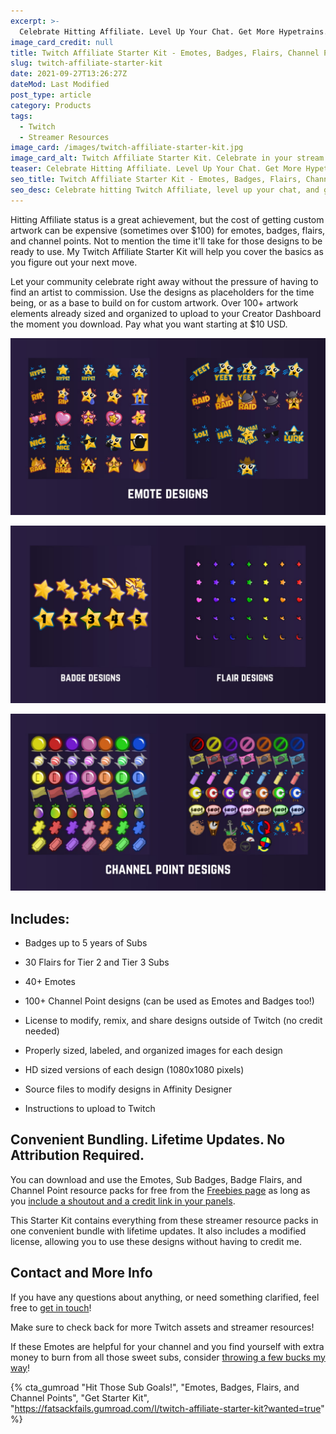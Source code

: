 ```yaml
---
excerpt: >-
  Celebrate Hitting Affiliate. Level Up Your Chat. Get More Hypetrains. [Get the Starter Kit now](#gumroad), or read on for more details!
image_card_credit: null
title: Twitch Affiliate Starter Kit - Emotes, Badges, Flairs, Channel Points
slug: twitch-affiliate-starter-kit
date: 2021-09-27T13:26:27Z
dateMod: Last Modified
post_type: article
category: Products
tags:
  - Twitch
  - Streamer Resources
image_card: /images/twitch-affiliate-starter-kit.jpg
image_card_alt: Twitch Affiliate Starter Kit. Celebrate in your stream ASAP.
teaser: Celebrate Hitting Affiliate. Level Up Your Chat. Get More Hypetrains.
seo_title: Twitch Affiliate Starter Kit - Emotes, Badges, Flairs, Channel Points
seo_desc: Celebrate hitting Twitch Affiliate, level up your chat, and get more Hypetrains with FatsackFails' Twitch Affiliate Starter Kit. Emotes, Sub Badges, Badge Flairs, and Channel Point designs for you to use right now.
---
```


Hitting Affiliate status is a great achievement, but the cost of getting custom artwork can be expensive (sometimes over $100) for emotes, badges, flairs, and channel points. Not to mention the time it'll take for those designs to be ready to use. My Twitch Affiliate Starter Kit will help you cover the basics as you figure out your next move.

Let your community celebrate right away without the pressure of having to find an artist to commission. Use the designs as placeholders for the time being, or as a base to build on for custom artwork. Over 100+ artwork elements already sized and organized to upload to your Creator Dashboard the moment you download. Pay what you want starting at $10 USD.

![Preview of Twitch emote designs](/images/twitch-emote-designs.jpg)

![Preview of Twitch badge and flair designs](/images/twitch-badge-and-flair-designs.jpg)

![Preview of Twitch channel point designs](/images/twitch-channel-point-designs.jpg)

## Includes:

- Badges up to 5 years of Subs

- 30 Flairs for Tier 2 and Tier 3 Subs

- 40+ Emotes

- 100+ Channel Point designs (can be used as Emotes and Badges too!)

- License to modify, remix, and share designs outside of Twitch (no credit needed)

- Properly sized, labeled, and organized images for each design

- HD sized versions of each design (1080x1080 pixels)

- Source files to modify designs in Affinity Designer

- Instructions to upload to Twitch


## Convenient Bundling. Lifetime Updates. No Attribution Required.

 You can download and use the Emotes, Sub Badges, Badge Flairs, and Channel Point resource packs for free from the [Freebies page](/tags/freebies/) as long as you [include a shoutout and a credit link in your panels](https://creativecommons.org/licenses/by/4.0/).

This Starter Kit contains everything from these streamer resource packs in one convenient bundle with lifetime updates. It also includes a modified license, allowing you to use these designs without having to credit me.


## Contact and More Info
If you have any questions about anything, or need something clarified, feel free to [get in touch](/contact)!

Make sure to check back for more Twitch assets and streamer resources!

If these Emotes are helpful for your channel and you find yourself with extra money to burn from all those sweet subs, consider [throwing a few bucks my way](/support)!

{% cta_gumroad "Hit Those Sub Goals!", "Emotes, Badges, Flairs, and Channel Points", "Get Starter Kit", "https://fatsackfails.gumroad.com/l/twitch-affiliate-starter-kit?wanted=true" %}
